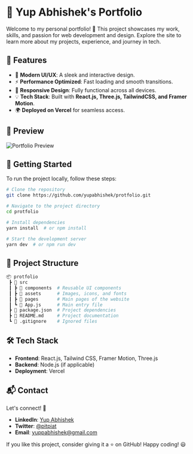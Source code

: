# 📌 Yup Abhishek's Portfolio

Welcome to my personal portfolio! 🚀 This project showcases my work, skills, and passion for web development and design. Explore the site to learn more about my projects, experience, and journey in tech.

## 🌟 Features
- 🎨 **Modern UI/UX**: A sleek and interactive design.
- ⚡ **Performance Optimized**: Fast loading and smooth transitions.
- 📱 **Responsive Design**: Fully functional across all devices.
- 💡 **Tech Stack**: Built with **React.js, Three.js, TailwindCSS, and Framer Motion**.
- 🌍 **Deployed on Vercel** for seamless access.

## 📸 Preview
![Portfolio Preview](https://your-image-link.com)

## 🚀 Getting Started
To run the project locally, follow these steps:

```bash
# Clone the repository
git clone https://github.com/yupabhishek/protfolio.git

# Navigate to the project directory
cd protfolio

# Install dependencies
yarn install  # or npm install

# Start the development server
yarn dev  # or npm run dev
```

## 📂 Project Structure
```bash
📦 protfolio
 ┣ 📂 src
 ┃ ┣ 📂 components  # Reusable UI components
 ┃ ┣ 📂 assets      # Images, icons, and fonts
 ┃ ┣ 📂 pages       # Main pages of the website
 ┃ ┗ 📜 App.js      # Main entry file
 ┣ 📜 package.json  # Project dependencies
 ┣ 📜 README.md     # Project documentation
 ┗ 📜 .gitignore    # Ignored files
```

## 🛠 Tech Stack
- **Frontend**: React.js, Tailwind CSS, Framer Motion, Three.js
- **Backend**: Node.js (if applicable)
- **Deployment**: Vercel

## 📬 Contact
Let's connect! 🚀
- **LinkedIn**: [Yup Abhishek](https://www.linkedin.com/in/yupabhishek)
- **Twitter**: [@pitpiat](https://twitter.com/pitpiat)
- **Email**: [yuppabhishek@gmail.com](mailto:yuppabhishek@gmail.com)

If you like this project, consider giving it a ⭐ on GitHub! Happy coding! 😃
